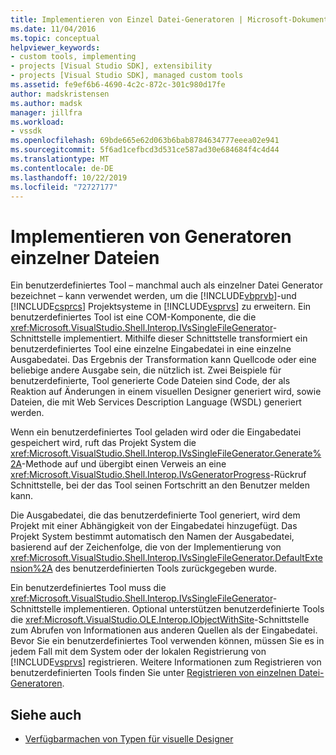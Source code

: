 ```yaml
---
title: Implementieren von Einzel Datei-Generatoren | Microsoft-Dokumentation
ms.date: 11/04/2016
ms.topic: conceptual
helpviewer_keywords:
- custom tools, implementing
- projects [Visual Studio SDK], extensibility
- projects [Visual Studio SDK], managed custom tools
ms.assetid: fe9ef6b6-4690-4c2c-872c-301c980d17fe
author: madskristensen
ms.author: madsk
manager: jillfra
ms.workload:
- vssdk
ms.openlocfilehash: 69bde665e62d063b6bab8784634777eeea02e941
ms.sourcegitcommit: 5f6ad1cefbcd3d531ce587ad30e684684f4c4d44
ms.translationtype: MT
ms.contentlocale: de-DE
ms.lasthandoff: 10/22/2019
ms.locfileid: "72727177"
---
```

# <a name="implementing-single-file-generators"></a>Implementieren von Generatoren einzelner Dateien
Ein benutzerdefiniertes Tool – manchmal auch als einzelner Datei Generator bezeichnet – kann verwendet werden, um die [!INCLUDE[vbprvb](../../code-quality/includes/vbprvb_md.md)]-und [!INCLUDE[csprcs](../../data-tools/includes/csprcs_md.md)] Projektsysteme in [!INCLUDE[vsprvs](../../code-quality/includes/vsprvs_md.md)] zu erweitern. Ein benutzerdefiniertes Tool ist eine COM-Komponente, die die <xref:Microsoft.VisualStudio.Shell.Interop.IVsSingleFileGenerator>-Schnittstelle implementiert. Mithilfe dieser Schnittstelle transformiert ein benutzerdefiniertes Tool eine einzelne Eingabedatei in eine einzelne Ausgabedatei. Das Ergebnis der Transformation kann Quellcode oder eine beliebige andere Ausgabe sein, die nützlich ist. Zwei Beispiele für benutzerdefinierte, Tool generierte Code Dateien sind Code, der als Reaktion auf Änderungen in einem visuellen Designer generiert wird, sowie Dateien, die mit Web Services Description Language (WSDL) generiert werden.

 Wenn ein benutzerdefiniertes Tool geladen wird oder die Eingabedatei gespeichert wird, ruft das Projekt System die <xref:Microsoft.VisualStudio.Shell.Interop.IVsSingleFileGenerator.Generate%2A>-Methode auf und übergibt einen Verweis an eine <xref:Microsoft.VisualStudio.Shell.Interop.IVsGeneratorProgress>-Rückruf Schnittstelle, bei der das Tool seinen Fortschritt an den Benutzer melden kann.

 Die Ausgabedatei, die das benutzerdefinierte Tool generiert, wird dem Projekt mit einer Abhängigkeit von der Eingabedatei hinzugefügt. Das Projekt System bestimmt automatisch den Namen der Ausgabedatei, basierend auf der Zeichenfolge, die von der Implementierung von <xref:Microsoft.VisualStudio.Shell.Interop.IVsSingleFileGenerator.DefaultExtension%2A> des benutzerdefinierten Tools zurückgegeben wurde.

 Ein benutzerdefiniertes Tool muss die <xref:Microsoft.VisualStudio.Shell.Interop.IVsSingleFileGenerator>-Schnittstelle implementieren. Optional unterstützen benutzerdefinierte Tools die <xref:Microsoft.VisualStudio.OLE.Interop.IObjectWithSite>-Schnittstelle zum Abrufen von Informationen aus anderen Quellen als der Eingabedatei. Bevor Sie ein benutzerdefiniertes Tool verwenden können, müssen Sie es in jedem Fall mit dem System oder der lokalen Registrierung von [!INCLUDE[vsprvs](../../code-quality/includes/vsprvs_md.md)] registrieren. Weitere Informationen zum Registrieren von benutzerdefinierten Tools finden Sie unter [Registrieren von einzelnen Datei-Generatoren](../../extensibility/internals/registering-single-file-generators.md).

## <a name="see-also"></a>Siehe auch
- [Verfügbarmachen von Typen für visuelle Designer](../../extensibility/internals/exposing-types-to-visual-designers.md)